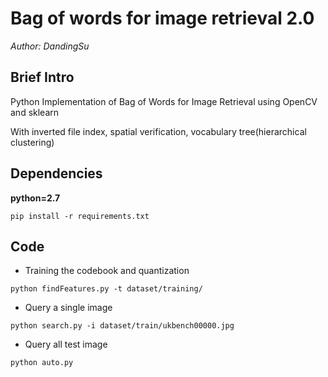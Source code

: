 # Bag of words for image retrieval 2.0

*Author: DandingSu*

## Brief Intro

Python Implementation of Bag of Words for Image Retrieval using OpenCV and sklearn

With inverted file index, spatial verification, vocabulary tree(hierarchical clustering)

## Dependencies

**python=2.7**

```
pip install -r requirements.txt
```

## Code
- Training the codebook and quantization
```
python findFeatures.py -t dataset/training/
```

- Query a single image
```
python search.py -i dataset/train/ukbench00000.jpg
```

- Query all test image
```
python auto.py
```